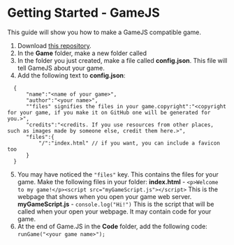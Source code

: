 # Getting Started - GameJS
This guide will show you how to make a GameJS compatible game.
  
1. Download [this repository](https://github.com/Jackkillian/GameJS).
2. In the __Game__ folder, make a new folder called __<name of your game>__
3. In the folder you just created, make a file called __config.json__. This file will tell GameJS about your game.
4. Add the following text to __config.json__:
```
  {
      "name":"<name of your game>",
      "author":"<your name>",
      ""files" signifies the files in your game.copyright":"<copyright for your game, if you make it on GitHub one will be generated for you.>",
      "credits":"<credits. If you use resources from other places, such as images made by someone else, credit them here.>",
      "files":{
          "/":"index.html" // if you want, you can include a favicon too
      }
  }
```
5. You may have noticed the ```"files"``` key. This contains the files for your game. Make the following files in your folder:
__index.html__ - ```<p>Welcome to my game!</p><script src="myGameScript.js"></script>``` This is the webpage that shows when you open your game web server.  
__myGameScript.js__ - ```console.log("Hi!")```  This is the script that will be called when your open your webpage. It may contain code for your game.  
6. At the end of Game.JS in the __Code__ folder, add the following code:
```runGame("<your game name>");```

